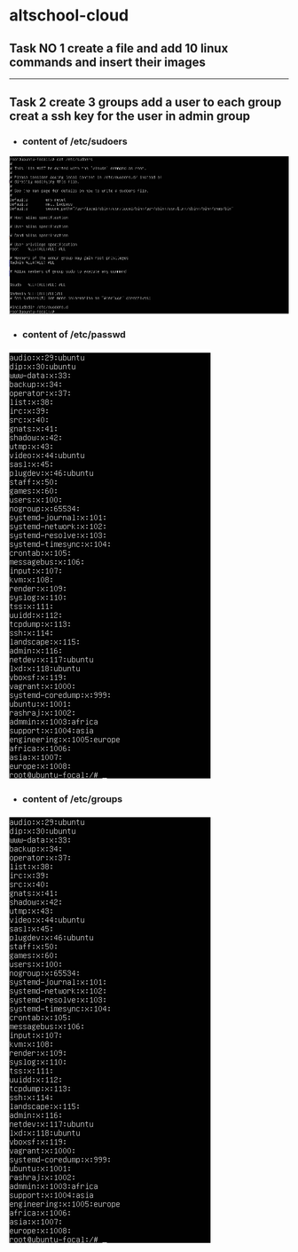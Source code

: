  # altschool-cloud

 ## Task NO 1 create a file and add 10 linux commands and insert their images

-----------------------------------------------------------------------------------------------------------------------------------------------------------------

 ## Task 2 create 3 groups add a user to each group creat a ssh key for the user in admin group

- ### content of /etc/sudoers
 ![content of sudoers](https://github.com/RashRAJ/altschool-cloud/blob/main/etc_sudoers.png)

- ### content of /etc/passwd
![content of passwd](https://github.com/RashRAJ/altschool-cloud/blob/main/etc_groups.png)

- ### content of /etc/groups
![](https://github.com/RashRAJ/altschool-cloud/blob/main/etc_groups.png)






